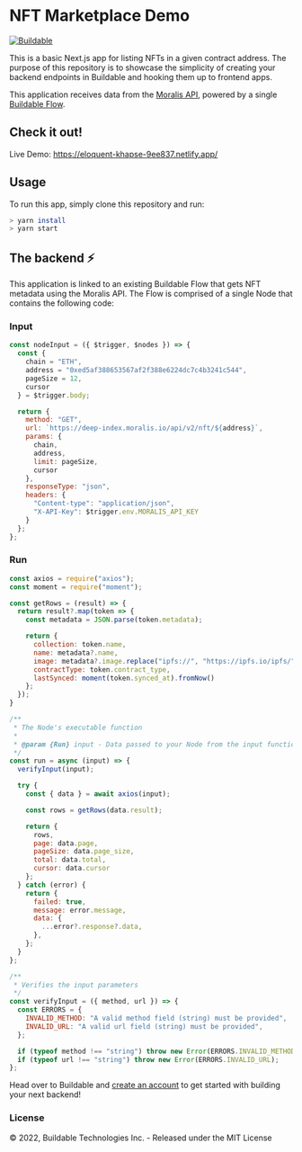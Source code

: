 # NFT Marketplace Demo 
[![Buildable](https://assets.buildable.dev/buildable-logos/powered-by-buildable.svg)](https://buildable.dev)

This is a basic Next.js app for listing NFTs in a given contract address. The purpose of this repository is to showcase the simplicity of creating your backend endpoints in Buildable and hooking them up to frontend apps.

This application receives data from the [Moralis API](https://moralis.io/), powered by a single [Buildable Flow](https://docs.buildable.dev/core-products/flows).


## Check it out!

Live Demo: https://eloquent-khapse-9ee837.netlify.app/

## Usage

To run this app, simply clone this repository and run:

```bash
> yarn install
> yarn start
```

## The backend ⚡️

This application is linked to an existing Buildable Flow that gets NFT metadata using the Moralis API. The Flow is comprised of a single Node that contains the following code:

### Input

```javascript
const nodeInput = ({ $trigger, $nodes }) => {
  const { 
    chain = "ETH",
    address = "0xed5af388653567af2f388e6224dc7c4b3241c544",
    pageSize = 12,
    cursor
  } = $trigger.body;

  return {
    method: "GET",
    url: `https://deep-index.moralis.io/api/v2/nft/${address}`,
    params: {
      chain,
      address,
      limit: pageSize,
      cursor
    },
    responseType: "json",
    headers: {
      "Content-type": "application/json",
      "X-API-Key": $trigger.env.MORALIS_API_KEY
    }
  };
};
```

### Run

```javascript
const axios = require("axios");
const moment = require("moment");

const getRows = (result) => {
  return result?.map(token => {
    const metadata = JSON.parse(token.metadata);

    return {
      collection: token.name,
      name: metadata?.name,
      image: metadata?.image.replace("ipfs://", "https://ipfs.io/ipfs/"),
      contractType: token.contract_type,
      lastSynced: moment(token.synced_at).fromNow()
    };
  });
}

/**
 * The Node's executable function
 *
 * @param {Run} input - Data passed to your Node from the input function
 */
const run = async (input) => {
  verifyInput(input);

  try {
    const { data } = await axios(input);

    const rows = getRows(data.result);

    return {
      rows,
      page: data.page,
      pageSize: data.page_size,
      total: data.total,
      cursor: data.cursor
    };
  } catch (error) {
    return {
      failed: true,
      message: error.message,
      data: {
        ...error?.response?.data,
      },
    };
  }
};

/**
 * Verifies the input parameters
 */
const verifyInput = ({ method, url }) => {
  const ERRORS = {
    INVALID_METHOD: "A valid method field (string) must be provided",
    INVALID_URL: "A valid url field (string) must be provided",
  };

  if (typeof method !== "string") throw new Error(ERRORS.INVALID_METHOD);
  if (typeof url !== "string") throw new Error(ERRORS.INVALID_URL);
};
```


Head over to Buildable and [create an account](https://welcome.buildable.dev/) to get started with building your next backend!


### License

© 2022, Buildable Technologies Inc. - Released under the MIT License

